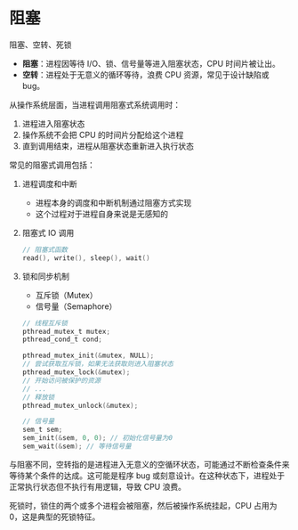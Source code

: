 # 阻塞

阻塞、空转、死锁
- **阻塞**：进程因等待 I/O、锁、信号量等进入阻塞状态，CPU 时间片被让出。
- **空转**：进程处于无意义的循环等待，浪费 CPU 资源，常见于设计缺陷或 bug。
 
从操作系统层面，当进程调用阻塞式系统调用时：
1. 进程进入阻塞状态
2. 操作系统不会把 CPU 的时间片分配给这个进程
3. 直到调用结束，进程从阻塞状态重新进入执行状态

常见的阻塞式调用包括：
1. 进程调度和中断
   - 进程本身的调度和中断机制通过阻塞方式实现
   - 这个过程对于进程自身来说是无感知的
2. 阻塞式 IO 调用
   ```c
   // 阻塞式函数
   read(), write(), sleep(), wait()
   ```
3. 锁和同步机制
   - 互斥锁（Mutex）
   - 信号量（Semaphore）

   ```c
   // 线程互斥锁
   pthread_mutex_t mutex;
   pthread_cond_t cond;

   pthread_mutex_init(&mutex, NULL);
   // 尝试获取互斥锁，如果无法获取则进入阻塞状态
   pthread_mutex_lock(&mutex);
   // 开始访问被保护的资源
   // ...
   // 释放锁
   pthread_mutex_unlock(&mutex);

   // 信号量
   sem_t sem;
   sem_init(&sem, 0, 0); // 初始化信号量为0
   sem_wait(&sem); // 等待信号量
   ```

与阻塞不同，空转指的是进程进入无意义的空循环状态，可能通过不断检查条件来等待某个条件的达成。这可能是程序 bug 或刻意设计。在这种状态下，进程处于正常执行状态但不执行有用逻辑，导致 CPU 浪费。

死锁时，锁住的两个或多个进程会被阻塞，然后被操作系统挂起，CPU 占用为 0，这是典型的死锁特征。
